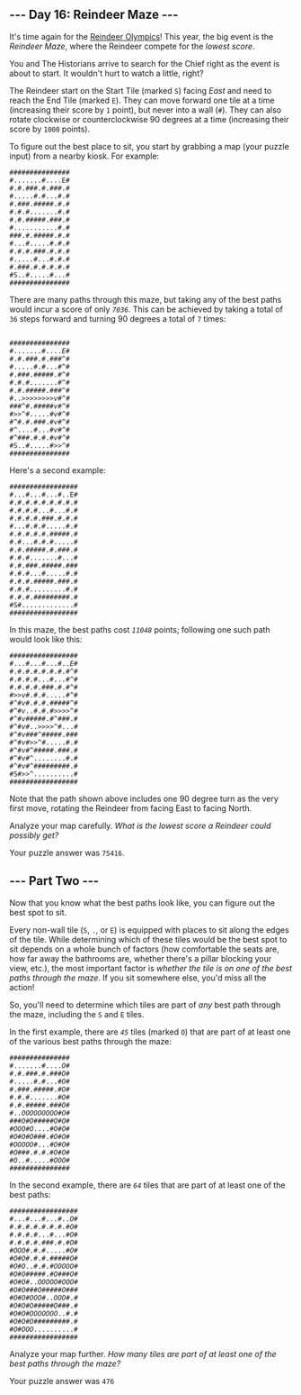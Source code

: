 <article class="day-desc"><h2>--- Day 16: Reindeer Maze ---</h2><p>It's time again for the <a href="/2015/day/14">Reindeer Olympics</a>! This year, the big event is the <em>Reindeer Maze</em>, where the Reindeer compete for the <em><span title="I would say it's like Reindeer Golf, but knowing Reindeer, it's almost certainly nothing like Reindeer Golf.">lowest score</span></em>.</p>
<p>You and The Historians arrive to search for the Chief right as the event is about to start. It wouldn't hurt to watch a little, right?</p>
<p>The Reindeer start on the Start Tile (marked <code>S</code>) facing <em>East</em> and need to reach the End Tile (marked <code>E</code>). They can move forward one tile at a time (increasing their score by <code>1</code> point), but never into a wall (<code>#</code>). They can also rotate clockwise or counterclockwise 90 degrees at a time (increasing their score by <code>1000</code> points).</p>
<p>To figure out the best place to sit, you start by grabbing a map (your puzzle input) from a nearby kiosk. For example:</p>
<pre><code>###############
#.......#....E#
#.#.###.#.###.#
#.....#.#...#.#
#.###.#####.#.#
#.#.#.......#.#
#.#.#####.###.#
#...........#.#
###.#.#####.#.#
#...#.....#.#.#
#.#.#.###.#.#.#
#.....#...#.#.#
#.###.#.#.#.#.#
#S..#.....#...#
###############
</code></pre>
<p>There are many paths through this maze, but taking any of the best paths would incur a score of only <code><em>7036</em></code>. This can be achieved by taking a total of <code>36</code> steps forward and turning 90 degrees a total of <code>7</code> times:</p>
<pre><code>
###############
#.......#....<em>E</em>#
#.#.###.#.###<em>^</em>#
#.....#.#...#<em>^</em>#
#.###.#####.#<em>^</em>#
#.#.#.......#<em>^</em>#
#.#.#####.###<em>^</em>#
#..<em>&gt;</em><em>&gt;</em><em>&gt;</em><em>&gt;</em><em>&gt;</em><em>&gt;</em><em>&gt;</em><em>&gt;</em><em>v</em>#<em>^</em>#
###<em>^</em>#.#####<em>v</em>#<em>^</em>#
#<em>&gt;</em><em>&gt;</em><em>^</em>#.....#<em>v</em>#<em>^</em>#
#<em>^</em>#.#.###.#<em>v</em>#<em>^</em>#
#<em>^</em>....#...#<em>v</em>#<em>^</em>#
#<em>^</em>###.#.#.#<em>v</em>#<em>^</em>#
#S..#.....#<em>&gt;</em><em>&gt;</em><em>^</em>#
###############
</code></pre>
<p>Here's a second example:</p>
<pre><code>#################
#...#...#...#..E#
#.#.#.#.#.#.#.#.#
#.#.#.#...#...#.#
#.#.#.#.###.#.#.#
#...#.#.#.....#.#
#.#.#.#.#.#####.#
#.#...#.#.#.....#
#.#.#####.#.###.#
#.#.#.......#...#
#.#.###.#####.###
#.#.#...#.....#.#
#.#.#.#####.###.#
#.#.#.........#.#
#.#.#.#########.#
#S#.............#
#################
</code></pre>
<p>In this maze, the best paths cost <code><em>11048</em></code> points; following one such path would look like this:</p>
<pre><code>#################
#...#...#...#..<em>E</em>#
#.#.#.#.#.#.#.#<em>^</em>#
#.#.#.#...#...#<em>^</em>#
#.#.#.#.###.#.#<em>^</em>#
#<em>&gt;</em><em>&gt;</em><em>v</em>#.#.#.....#<em>^</em>#
#<em>^</em>#<em>v</em>#.#.#.#####<em>^</em>#
#<em>^</em>#<em>v</em>..#.#.#<em>&gt;</em><em>&gt;</em><em>&gt;</em><em>&gt;</em><em>^</em>#
#<em>^</em>#<em>v</em>#####.#<em>^</em>###.#
#<em>^</em>#<em>v</em>#..<em>&gt;</em><em>&gt;</em><em>&gt;</em><em>&gt;</em><em>^</em>#...#
#<em>^</em>#<em>v</em>###<em>^</em>#####.###
#<em>^</em>#<em>v</em>#<em>&gt;</em><em>&gt;</em><em>^</em>#.....#.#
#<em>^</em>#<em>v</em>#<em>^</em>#####.###.#
#<em>^</em>#<em>v</em>#<em>^</em>........#.#
#<em>^</em>#<em>v</em>#<em>^</em>#########.#
#S#<em>&gt;</em><em>&gt;</em><em>^</em>..........#
#################
</code></pre>
<p>Note that the path shown above includes one 90 degree turn as the very first move, rotating the Reindeer from facing East to facing North.</p>
<p>Analyze your map carefully. <em>What is the lowest score a Reindeer could possibly get?</em></p>
</article>
<p>Your puzzle answer was <code>75416</code>.</p><article class="day-desc"><h2 id="part2">--- Part Two ---</h2><p>Now that you know what the best paths look like, you can figure out the best spot to sit.</p>
<p>Every non-wall tile (<code>S</code>, <code>.</code>, or <code>E</code>) is equipped with places to sit along the edges of the tile. While determining which of these tiles would be the best spot to sit depends on a whole bunch of factors (how comfortable the seats are, how far away the bathrooms are, whether there's a pillar blocking your view, etc.), the most important factor is <em>whether the tile is on one of the best paths through the maze</em>. If you sit somewhere else, you'd miss all the action!</p>
<p>So, you'll need to determine which tiles are part of <em>any</em> best path through the maze, including the <code>S</code> and <code>E</code> tiles.</p>
<p>In the first example, there are <code><em>45</em></code> tiles (marked <code>O</code>) that are part of at least one of the various best paths through the maze:</p>
<pre><code>###############
#.......#....<em>O</em>#
#.#.###.#.###<em>O</em>#
#.....#.#...#<em>O</em>#
#.###.#####.#<em>O</em>#
#.#.#.......#<em>O</em>#
#.#.#####.###<em>O</em>#
#..<em>O</em><em>O</em><em>O</em><em>O</em><em>O</em><em>O</em><em>O</em><em>O</em><em>O</em>#<em>O</em>#
###<em>O</em>#<em>O</em>#####<em>O</em>#<em>O</em>#
#<em>O</em><em>O</em><em>O</em>#<em>O</em>....#<em>O</em>#<em>O</em>#
#<em>O</em>#<em>O</em>#<em>O</em>###.#<em>O</em>#<em>O</em>#
#<em>O</em><em>O</em><em>O</em><em>O</em><em>O</em>#...#<em>O</em>#<em>O</em>#
#<em>O</em>###.#.#.#<em>O</em>#<em>O</em>#
#<em>O</em>..#.....#<em>O</em><em>O</em><em>O</em>#
###############
</code></pre>
<p>In the second example, there are <code><em>64</em></code> tiles that are part of at least one of the best paths:</p>
<pre><code>#################
#...#...#...#..<em>O</em>#
#.#.#.#.#.#.#.#<em>O</em>#
#.#.#.#...#...#<em>O</em>#
#.#.#.#.###.#.#<em>O</em>#
#<em>O</em><em>O</em><em>O</em>#.#.#.....#<em>O</em>#
#<em>O</em>#<em>O</em>#.#.#.#####<em>O</em>#
#<em>O</em>#<em>O</em>..#.#.#<em>O</em><em>O</em><em>O</em><em>O</em><em>O</em>#
#<em>O</em>#<em>O</em>#####.#<em>O</em>###<em>O</em>#
#<em>O</em>#<em>O</em>#..<em>O</em><em>O</em><em>O</em><em>O</em><em>O</em>#<em>O</em><em>O</em><em>O</em>#
#<em>O</em>#<em>O</em>###<em>O</em>#####<em>O</em>###
#<em>O</em>#<em>O</em>#<em>O</em><em>O</em><em>O</em>#..<em>O</em><em>O</em><em>O</em>#.#
#<em>O</em>#<em>O</em>#<em>O</em>#####<em>O</em>###.#
#<em>O</em>#<em>O</em>#<em>O</em><em>O</em><em>O</em><em>O</em><em>O</em><em>O</em><em>O</em>..#.#
#<em>O</em>#<em>O</em>#<em>O</em>#########.#
#<em>O</em>#<em>O</em><em>O</em><em>O</em>..........#
#################
</code></pre>
<p>Analyze your map further. <em>How many tiles are part of at least one of the best paths through the maze?</em></p>
</article>
<p>Your puzzle answer was <code>476</code>
